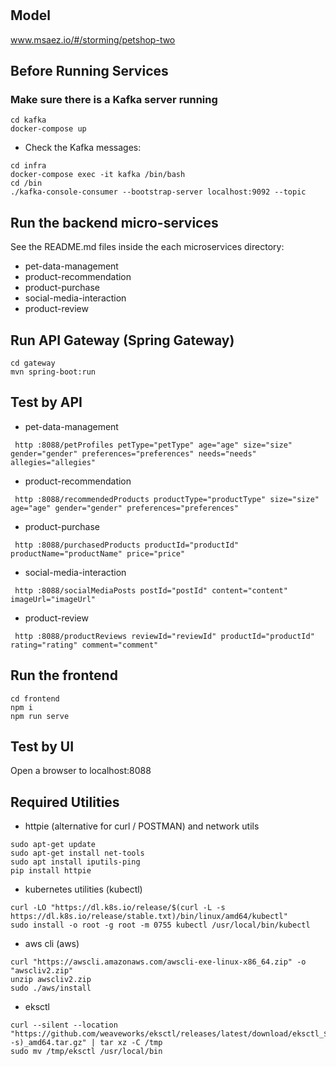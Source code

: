 # 

## Model
www.msaez.io/#/storming/petshop-two

## Before Running Services
### Make sure there is a Kafka server running
```
cd kafka
docker-compose up
```
- Check the Kafka messages:
```
cd infra
docker-compose exec -it kafka /bin/bash
cd /bin
./kafka-console-consumer --bootstrap-server localhost:9092 --topic
```

## Run the backend micro-services
See the README.md files inside the each microservices directory:

- pet-data-management
- product-recommendation
- product-purchase
- social-media-interaction
- product-review


## Run API Gateway (Spring Gateway)
```
cd gateway
mvn spring-boot:run
```

## Test by API
- pet-data-management
```
 http :8088/petProfiles petType="petType" age="age" size="size" gender="gender" preferences="preferences" needs="needs" allegies="allegies" 
```
- product-recommendation
```
 http :8088/recommendedProducts productType="productType" size="size" age="age" gender="gender" preferences="preferences" 
```
- product-purchase
```
 http :8088/purchasedProducts productId="productId" productName="productName" price="price" 
```
- social-media-interaction
```
 http :8088/socialMediaPosts postId="postId" content="content" imageUrl="imageUrl" 
```
- product-review
```
 http :8088/productReviews reviewId="reviewId" productId="productId" rating="rating" comment="comment" 
```


## Run the frontend
```
cd frontend
npm i
npm run serve
```

## Test by UI
Open a browser to localhost:8088

## Required Utilities

- httpie (alternative for curl / POSTMAN) and network utils
```
sudo apt-get update
sudo apt-get install net-tools
sudo apt install iputils-ping
pip install httpie
```

- kubernetes utilities (kubectl)
```
curl -LO "https://dl.k8s.io/release/$(curl -L -s https://dl.k8s.io/release/stable.txt)/bin/linux/amd64/kubectl"
sudo install -o root -g root -m 0755 kubectl /usr/local/bin/kubectl
```

- aws cli (aws)
```
curl "https://awscli.amazonaws.com/awscli-exe-linux-x86_64.zip" -o "awscliv2.zip"
unzip awscliv2.zip
sudo ./aws/install
```

- eksctl 
```
curl --silent --location "https://github.com/weaveworks/eksctl/releases/latest/download/eksctl_$(uname -s)_amd64.tar.gz" | tar xz -C /tmp
sudo mv /tmp/eksctl /usr/local/bin
```

